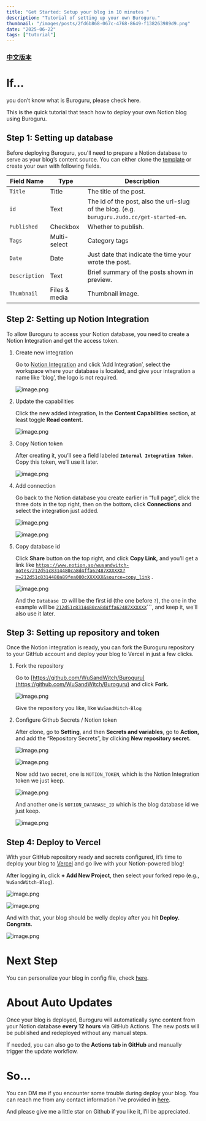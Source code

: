 ```yaml
---
title: "Get Started: Setup your blog in 10 minutes "
description: "Tutorial of setting up your own Buroguru."
thumbnail: "/images/posts/2fd6b868-067c-4768-8649-f138263989d9.png"
date: "2025-06-22"
tags: ["tutorial"]
---
```


### [中文版本](https://buroguru.zudo.cc/posts/get-started-zh)


# If…


you don’t know what is Buroguru, please check here.


This is the quick tutorial that teach how to deploy your own Notion blog using Buroguru.


## Step 1: Setting up database


Before deploying Buroguru, you'll need to prepare a Notion database to serve as your blog’s content source. You can either clone the [template](/21ad51c831448068b621f3b5def5dd2d) or create your own with following fields.


| Field Name    | Type          | Description                                                                                 |
| ------------- | ------------- | ------------------------------------------------------------------------------------------- |
| `Title`       | Title         | The title of the post.                                                                      |
| `id`          | Text          | The id of the post, also the url-slug of the blog. (e.g. `buruguru.zudo.cc/get-started-en`. |
| `Published`   | Checkbox      | Whether to publish.                                                                         |
| `Tags`        | Multi-select  | Category tags                                                                               |
| `Date`        | Date          | Just date that indicate the time your wrote the post.                                       |
| `Description` | Text          | Brief summary of the posts shown in preview.                                                |
| `Thumbnail`   | Files & media | Thumbnail image.                                                                            |


## Step 2: Setting up Notion Integration


To allow Buroguru to access your Notion database, you need to create a Notion Integration and get the access token.

1. Create new integration

	Go to [Notion Integration](https://www.notion.so/profile/integrations) and click ‘Add Integration’, select the workspace where your database is located, and give your integration a name like ‘blog’, the logo is not required.


	![image.png](/images/posts/c9c0d8d4-0cd8-4da8-a386-266583034544.png)

2. Update the capabilities

	Click the new added integration, In the **Content Capabilities** section, at least toggle **Read content.**


	![image.png](/images/posts/5683194a-0171-401c-a7d5-f28907cdf2a5.png)

3. Copy Notion token

	After creating it, you’ll see a field labeled **`Internal Integration Token`**. Copy this token, we’ll use it later.


	![image.png](/images/posts/3ac09498-4a6b-4d9f-8b58-b83f36822d3e.png)

4. Add connection

	Go back to the Notion database you create earlier in “full page”, click the three dots in the top right, then on the bottom, click **Connections** and select the integration just added.


	![image.png](/images/posts/dc1b8f92-eb2a-46d8-bc7a-f200419d25fb.png)


	![image.png](/images/posts/dcbfc0c9-cab2-4834-a0c6-07350c715f34.png)

5. Copy database id

	Click **Share** button on the top right, and click **Copy Link,** and you’ll get a link like [`https://www.notion.so/wusandwitch-notes/212d51c8314480ca8d4ffa62487XXXXXX?v=212d51c8314480a89fea000cXXXXXX&source=copy_link`](https://www.notion.so/wusandwitch-notes/212d51c8314480ca8d4ffa624873e734?v=212d51c8314480a89fea000c43f4e73f) .


	![image.png](/images/posts/549973c6-d12d-4000-a3d7-db6b6864fa4e.png)


	And the `Database ID` will be the first id (the one before `?`), the one in the example will be  [`212d51c8314480ca8d4ffa62487XXXXXX`](https://www.notion.so/wusandwitch-notes/212d51c8314480ca8d4ffa624873e734?v=212d51c8314480a89fea000c43f4e73f)```, and keep it, we'll also use it later.


## Step 3: Setting up repository and token


Once the Notion integration is ready, you can fork the Buroguru repository to your GitHub account and deploy your blog to Vercel in just a few clicks.

1. Fork the repository

	Go to [https://github.com/WuSandWitch/Buroguru](https://github.com/WuSandWitch/Buroguru) and click **Fork.**


	![image.png](/images/posts/6b56f64b-df2a-4d8d-988e-d71d9fbd68cb.png)


	Give the repository you like, like `WuSandWitch-Blog`

2. Configure Github Secrets /  Notion token

	After clone, go to **Setting**, and then **Secrets and variables**, go to **Action,** and add the “Repository Secrets”, by clicking **New repository secret.**


	![image.png](/images/posts/34edd340-3832-4be3-b873-12458f4f25ed.png)


	![image.png](/images/posts/88ed9a56-dbde-4760-b9e8-df9351f9d9a2.png)


	Now add two secret, one is `NOTION_TOKEN`, which is the Notion Integration token we just keep.


	![image.png](/images/posts/c6478f46-579b-4f85-b9ce-e64f7ee45e32.png)


	And another one is `NOTION_DATABASE_ID` which is the blog database id we just keep.


	![image.png](/images/posts/93f4d5cb-a689-46f9-8a5c-5df0aac2646d.png)


## Step 4: Deploy to Vercel


With your GitHub repository ready and secrets configured, it’s time to deploy your blog to [Vercel](https://vercel.com/) and go live with your Notion-powered blog!


After logging in, click **+ Add New Project**, then select your forked repo (e.g., `WuSandWitch-Blog`).


![image.png](/images/posts/dd317444-0457-4366-a9b0-1dda258f512b.png)


![image.png](/images/posts/dc34373c-7c9c-4879-ba68-79c9ef3d82f3.png)


And with that, your blog should be welly deploy after you hit **Deploy. Congrats.**


![image.png](/images/posts/87dbbc51-26f4-407e-8110-4d7abb67eb42.png)


# Next Step


You can personalize your blog in config file, check [here](https://buroguru.zudo.cc/posts/config-guide-en).


# About Auto Updates


Once your blog is deployed, Buroguru will automatically sync content from your Notion database **every 12 hours** via GitHub Actions. The new posts will be published and redeployed without any manual steps.


If needed, you can also go to the **Actions tab in GitHub** and manually trigger the update workflow.


# So…


You can DM me if you encounter some trouble during deploy your blog. You can reach me from any contact information I’ve provided in [here](https://wusandwitch.zudo.cc/).


And please give me a little star on Github if you like it, I’ll be appreciated.

